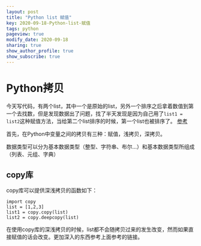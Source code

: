 ```yaml
---
layout: post
title: "Python list 赋值"
key: 2020-09-18-Python-list-赋值
tags: python
pageview: true
modify_date: 2020-09-18
sharing: true
show_author_profile: true
show_subscribe: true
---
```


# Python拷贝
今天写代码，有两个list，其中一个是原始的list，另外一个排序之后拿着数值到第一个去找数，但是发现数据出了问题，找了半天发现是因为自己用了`list1 = list2`这种赋值方法，当给第二个list排序的时候，第一个list也被排序了。
[参考](https://www.cnblogs.com/caoj/p/7868844.html)

首先，在Python中变量之间的拷贝有三种：赋值，浅拷贝，深拷贝。

数据类型可以分为基本数据类型（整型、字符串、布尔...）和基本数据类型所组成（列表、元组、字典）

## copy库

copy库可以提供深浅拷贝的函数如下：
```
import copy
list = [1,2,3]
list1 = copy.copy(list)
list2 = copy.deepcopy(list)

```
在使用copy库的深浅拷贝的时候，list都不会随拷贝过来的发生改变，然而如果直接赋值的话会改变。更加深入的东西参考上面参考的链接。

##